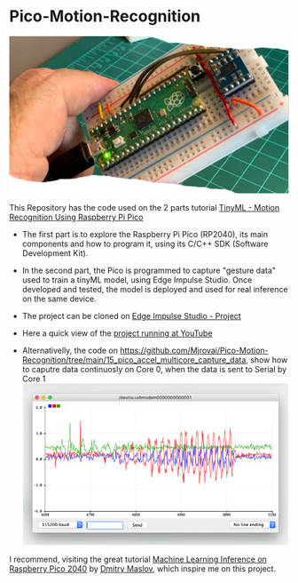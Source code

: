 # Pico-Motion-Recognition
<img src='https://github.com/Mjrovai/Pico-Motion-Recognition/blob/main/Portada1.png'/>
<p>This Repository has the code used on the 2 parts tutorial <a href='https://www.hackster.io/mjrobot/tinyml-motion-recognition-using-raspberry-pi-pico-6b6071'>TinyML - Motion Recognition Using Raspberry Pi Pico</a> <p>
  
- The first part is to explore the Raspberry Pi Pico (RP2040), its main components and how to program it, using its C/C++ SDK (Software Development Kit). 

- In the second part, the Pico is programmed to capture "gesture data" used to train a tinyML model, using Edge Impulse Studio. Once developed and tested, the model is deployed and used for real inference on the same device.

- The project can be cloned on <a href='https://studio.edgeimpulse.com/public/20571/latest'>Edge Impulse Studio - Project</a>

- Here a quick view of the <a href='https://youtu.be/KZtT5GOwNDk'>project running at YouTube</a>

- Alternativelly, the code on https://github.com/Mjrovai/Pico-Motion-Recognition/tree/main/15_pico_accel_multicore_capture_data, show how to caputre data continuosly on Core 0, when the data is sent to Serial by Core 1<img src='https://github.com/Mjrovai/Pico-Motion-Recognition/blob/main/accel_multicore_data_capture.png'/>

I recommend, visiting the great tutorial <a href='https://www.hackster.io/dmitrywat/machine-learning-inference-on-raspberry-pico-2040-e6e874'>Machine Learning Inference on Raspberry Pico 2040</a> by <a href='https://www.hackster.io/dmitrywat'>Dmitry Maslov</a>, which inspire me on this project. 

